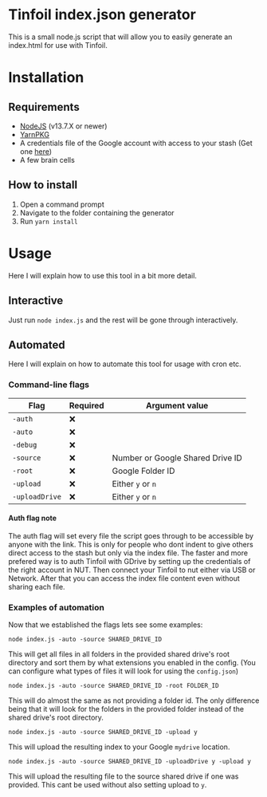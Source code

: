 # Tinfoil index.json generator

This is a small node.js script that will allow you to easily generate an index.html for use with Tinfoil.


# Installation

## Requirements
- [NodeJS](https://nodejs.org/en/) (v13.7.X or newer)
- [YarnPKG](https://yarnpkg.com/lang/en/)
- A credentials file of the Google account with access to your stash (Get one [here](https://developers.google.com/drive/api/v3/quickstart/nodejs))
- A few brain cells

## How to install

1. Open a command prompt
2. Navigate to the folder containing the generator
3. Run `yarn install`

# Usage

Here I will explain how to use this tool in a bit more detail.

## Interactive

Just run `node index.js` and the rest will be gone through interactively.

## Automated

Here I will explain on how to automate this tool for usage with cron etc.

### Command-line flags

|Flag|Required|Argument value|
|--|--|--|
|`-auth`|❌||
|`-auto`|❌||
|`-debug`|❌||
|`-source`|❌|Number or Google Shared Drive ID|
|`-root`|❌|Google Folder ID|
|`-upload`|❌|Either `y` or `n`|
|`-uploadDrive`|❌|Either `y` or `n`|

#### Auth flag note
The auth flag will set every file the script goes through to be accessible by anyone with the link.
This is only for people who dont indent to give others direct access to the stash but only via the index file.
The faster and more prefered way is to auth Tinfoil with GDrive by setting up the credentials of the right account in NUT.
Then connect your Tinfoil to nut either via USB or Network. After that you can access the index file content even without sharing each file.

### Examples of automation
Now that we established the flags lets see some examples:

`node index.js -auto -source SHARED_DRIVE_ID`

This will get all files in all folders in the provided shared drive's root directory and sort them by what extensions you enabled in the config. (You can configure what types of files it will look for using the `config.json`)

`node index.js -auto -source SHARED_DRIVE_ID -root FOLDER_ID`

This will do almost the same as not providing a folder id. The only difference being that it will look for the folders in the provided folder instead of the shared drive's root directory.

`node index.js -auto -source SHARED_DRIVE_ID -upload y`

This will upload the resulting index to your Google `mydrive` location.

`node index.js -auto -source SHARED_DRIVE_ID -uploadDrive y -upload y`

This will upload the resulting file to the source shared drive if one was provided. This cant be used without also setting upload to `y`.
